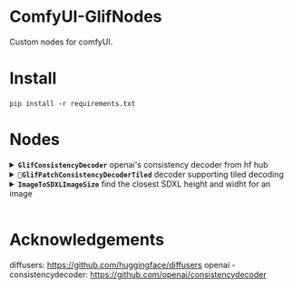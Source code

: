 # ComfyUI-GlifNodes

Custom nodes for comfyUI.

# Install

```
pip install -r requirements.txt
```

# Nodes

<details>
  <summary><b><code>GlifConsistencyDecoder</code></b> openai's consistency decoder from hf hub</summary>
    <img src="docs/consistency_decoder.png" height="500px"/>
</details>
<details>
  <summary><b><code>🧪GlifPatchConsistencyDecoderTiled</code></b> decoder supporting tiled decoding</summary>
    <img src="docs/consistency_decoder.png" height="500px"/>
</details>
<details>
  <summary><b><code>ImageToSDXLImageSize</code></b> find the closest SDXL height and widht for an image</summary>
    <img src="docs/consistency_decoder.png" height="500px"/>
</details>

<br>

# Acknowledgements

diffusers: https://github.com/huggingface/diffusers
openai - consistencydecoder: https://github.com/openai/consistencydecoder
